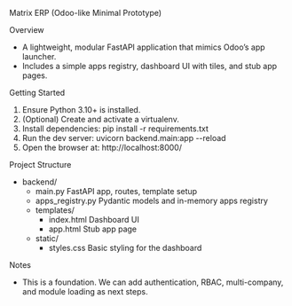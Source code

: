Matrix ERP (Odoo-like Minimal Prototype)

Overview
- A lightweight, modular FastAPI application that mimics Odoo’s app launcher.
- Includes a simple apps registry, dashboard UI with tiles, and stub app pages.

Getting Started
1) Ensure Python 3.10+ is installed.
2) (Optional) Create and activate a virtualenv.
3) Install dependencies:
   pip install -r requirements.txt
4) Run the dev server:
   uvicorn backend.main:app --reload
5) Open the browser at:
   http://localhost:8000/

Project Structure
- backend/
  - main.py            FastAPI app, routes, template setup
  - apps_registry.py   Pydantic models and in-memory apps registry
  - templates/
    - index.html       Dashboard UI
    - app.html         Stub app page
  - static/
    - styles.css       Basic styling for the dashboard

Notes
- This is a foundation. We can add authentication, RBAC, multi-company, and module loading as next steps.
